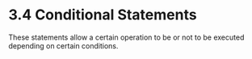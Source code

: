 # 3.4 Conditional Statements

These statements allow a certain operation to be or not to be executed depending on certain conditions.

